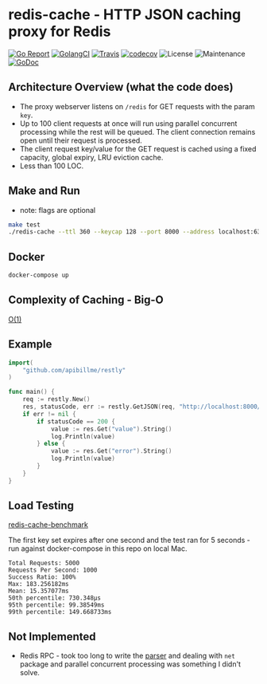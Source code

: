 # redis-cache - HTTP JSON caching proxy for Redis

[![Go Report](https://goreportcard.com/badge/github.com/apibillme/redis-cache)](https://goreportcard.com/report/github.com/apibillme/redis-cache) [![GolangCI](https://golangci.com/badges/github.com/apibillme/redis-cache.svg)](https://golangci.com/r/github.com/apibillme/redis-cache) [![Travis](https://travis-ci.org/apibillme/redis-cache.svg?branch=master)](https://travis-ci.org/apibillme/redis-cache#) [![codecov](https://codecov.io/gh/apibillme/redis-cache/branch/master/graph/badge.svg)](https://codecov.io/gh/apibillme/redis-cache) ![License](https://img.shields.io/github/license/apibillme/redis-cache.svg) ![Maintenance](https://img.shields.io/maintenance/yes/2018.svg) [![GoDoc](https://godoc.org/github.com/apibillme/redis-cache?status.svg)](https://godoc.org/github.com/apibillme/redis-cache)

## Architecture Overview (what the code does)

- The proxy webserver listens on `/redis` for GET requests with the param `key`.
- Up to 100 client requests at once will run using parallel concurrent processing while the rest will be queued. The client connection remains open until their request is processed.
- The client request key/value for the GET request is cached using a fixed capacity, global expiry, LRU eviction cache.
- Less than 100 LOC.

## Make and Run
- note: flags are optional

```bash
make test
./redis-cache --ttl 360 --keycap 128 --port 8000 --address localhost:6379
```

## Docker
```bash
docker-compose up
```

## Complexity of Caching - Big-O
[O(1)](https://github.com/apibillme/cache#benchmark)


## Example

```go
import(
    "github.com/apibillme/restly"
)

func main() {
    req := restly.New()
    res, statusCode, err := restly.GetJSON(req, "http://localhost:8000/redis", `?key=123`)
    if err != nil {
        if statusCode == 200 {
            value := res.Get("value").String()
            log.Println(value)
        } else {
            value := res.Get("error").String()
            log.Println(value)
        }
    }
}
```

## Load Testing
[redis-cache-benchmark](https://github.com/apibillme/redis-cache-benchmark)

The first key set expires after one second and the test ran for 5 seconds - run against docker-compose in this repo on local Mac.

```
Total Requests: 5000
Requests Per Second: 1000
Success Ratio: 100%
Max: 183.256182ms
Mean: 15.357077ms
50th percentile: 730.348µs
95th percentile: 99.38549ms
99th percentile: 149.668733ms
```

## Not Implemented
- Redis RPC - took too long to write the [parser](https://github.com/apibillme/redis-rpc) and dealing with `net` package and parallel concurrent processing was something I didn't solve.
